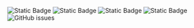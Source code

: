 ![Static Badge](https://img.shields.io/badge/blacklists-60-000000) ![Static Badge](https://img.shields.io/badge/blacklisted-2882038-cc0000) ![Static Badge](https://img.shields.io/badge/whitelisted-2242-00CC00) ![Static Badge](https://img.shields.io/badge/streaming_blacklist-28106-000000) ![GitHub issues](https://img.shields.io/github/issues/fabriziosalmi/blacklists)
